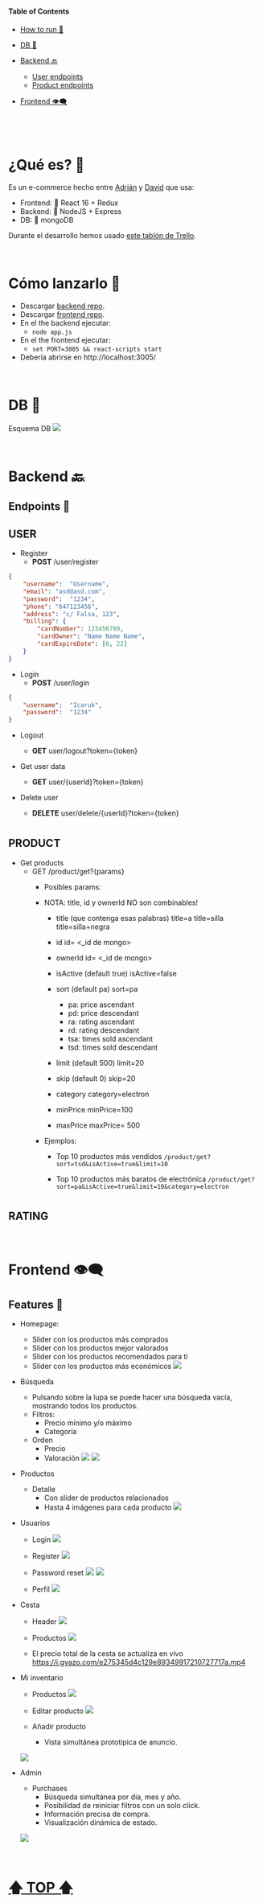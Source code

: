 
#

#### Table of Contents  

- [How to run 🚀](#How-to-run-)  
- [DB 💾](#DB-) 
- [Backend 🔙](#Backend-) 
	- [User endpoints](#USER)
	- [Product endpoints](#MOVIE)

- [Frontend 👁‍🗨](#Frontend-)  

#



<br>

# ¿Qué es? 👀

Es un e-commerce hecho entre [Adrián](https://github.com/Icaruk) y [David](https://github.com/Dave86dev/) que usa:

- Frontend: 🌌 React 16 + Redux
- Backend: 🔸 NodeJS + Express
- DB: 🍃 mongoDB 

Durante el desarrollo hemos usado [este tablón de Trello](https://trello.com/b/mjg0ka7B/monetae).


<br>

# Cómo lanzarlo 🚀

- Descargar [backend repo](https://github.com/Icaruk/monetae-b).
- Descargar [frontend repo](https://github.com/Dave86dev/monetae-f).
- En el the backend ejecutar:
	- `node app.js`
- En el the frontend ejecutar:
	- `set PORT=3005 && react-scripts start`
- Debería abrirse en http://localhost:3005/


<br>

# DB 💾

Esquema DB
![](https://trello-attachments.s3.amazonaws.com/5de522b655e9ad63df7441fb/5de5436e6c2f8f69aeb07549/ca4f781e7934732b74f0808a0612a5be/monetae_DB.jpg)


<br>

# Backend 🔙

## **Endpoints** 📃

## USER

- Register
	- **POST** /user/register
```json
{
	"username":  "Username",
	"email": "asd@asd.com",
	"password":  "1234",
	"phone": "647123456",
	"address": "c/ Falsa, 123",
	"billing": {
		"cardNumber": 123456789,
		"cardOwner": "Name Name Name",
		"cardExpireDate": [6, 22]
	}
}
```

- Login
	- **POST** /user/login
```json
{
	"username":  "Icaruk",
	"password":  "1234"
}
```

- Logout
	- **GET** user/logout?token={token}
	
- Get user data
	- **GET** user/{userId}?token={token}

- Delete user
	- **DELETE** user/delete/{userId}?token={token}

#
## PRODUCT

- Get products
	- GET /product/get?{params}
		- Posibles params:
		- NOTA: title, id y ownerId NO son combinables!
			
			* title (que contenga esas palabras)
				title=a	
				title=silla
				title=silla+negra
			
			* id
				id= <_id de mongo>
			
			* ownerId
				id= <_id de mongo>
			
			* isActive (default true)
				isActive=false
			
			* sort (default pa)
				sort=pa
				
				- pa: price ascendant
				- pd: price descendant
				- ra: rating ascendant
				- rd: rating descendant
				- tsa: times sold ascendant
				- tsd: times sold descendant
			
			* limit (default 500)
				limit=20
				
			* skip (default 0)
				skip=20
			
			* category
				category=electron
				
			* minPrice
				minPrice=100
			
			* maxPrice
				maxPrice= 500
				
		- Ejemplos:	
			- Top 10 productos más vendidos
			`/product/get?sort=tsd&isActive=true&limit=10`
			
			- Top 10 productos más baratos de electrónica
			`/product/get?sort=pa&isActive=true&limit=10&category=electron`

#
## RATING



<br>

# Frontend 👁‍🗨

## Features 📃

- Homepage:
	- Slider con los productos más comprados
	- Slider con los productos mejor valorados
	- Slider con los productos recomendados para tí
	- Slider con los productos más económicos
	![](https://i.gyazo.com/a456e720e93b848a44dc022d74b958d3.png)
	
- Búsqueda
	- Pulsando sobre la lupa se puede hacer una búsqueda vacía, mostrando todos los productos.
	- Filtros:
		- Precio mínimo y/o máximo
		- Categoría
	- Orden
		- Precio
		- Valoración
	![](https://i.gyazo.com/1602a91036f6d31bdae8346720ecc714.png)
	![](https://i.gyazo.com/e2de0a635bf0932c94798033f5aa52a4.png)

- Productos
	- Detalle
		- Con slider de productos relacionados
		- Hasta 4 imágenes para cada producto
		![](https://i.gyazo.com/7647a28283368875364ee96f4598e4e2.png)
	
- Usuarios
	- Login
	![](https://i.gyazo.com/37f94d1fc7cb9a88a1ebdd4d0149ff38.png)
	
	- Register
	![](https://i.gyazo.com/446850db3ba5442702765894d0098e7f.png)
	
	- Password reset
	![](https://i.gyazo.com/c7167e393ec9af23676e77a9022c559f.png)
	![](https://i.gyazo.com/e1f573578718a529d6309e27ede99f6f.png)
	
	- Perfil
	![](https://i.gyazo.com/f3084c34909a723e30508ad8b27faf68.png)
	
- Cesta
	- Header
	![](https://i.gyazo.com/fe2aa02770880de44ec2cdc942d8cef2.png)
	
	- Productos
	![](https://i.gyazo.com/665d95426cc1c2d1f58e67efd05ac2fb.png)
	
	- El precio total de la cesta se actualiza en vivo
	https://i.gyazo.com/e275345d4c129e89349917210727717a.mp4

- Mi inventario
	- Productos
	![](https://i.gyazo.com/a55c940bc027484e61141891be3d12d2.png)
	
	- Editar producto
	![](https://i.gyazo.com/523777829396378bf2e6d64ee9812860.png)

	- Añadir producto
		- Vista simultánea prototipica de anuncio.

	![](https://i.gyazo.com/a909c1294deb997a57167df6b57ccb5e.png)

- Admin
	- Purchases
		- Búsqueda simultánea por dia, mes y año.
		- Posibilidad de reiniciar filtros con un solo click.
		- Información precisa de compra.
		- Visualización dinámica de estado.
			
	![](https://i.gyazo.com/9c8710326111588ba67d7d34623588be.png)
	

<br>

# [🡅 TOP 🡅](#Table-of-Contents)  
